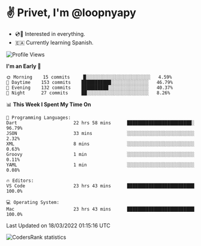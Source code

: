 # ✌️ Privet, I'm @loopnyapy

- 💿📀 Interested in everything.
- 🇪🇦 Currently learning Spanish.

<!--START_SECTION:waka-->
![Profile Views](http://img.shields.io/badge/Profile%20Views-13-blue)

**I'm an Early 🐤** 

```text
🌞 Morning    15 commits     █░░░░░░░░░░░░░░░░░░░░░░░░   4.59% 
🌆 Daytime    153 commits    ███████████░░░░░░░░░░░░░░   46.79% 
🌃 Evening    132 commits    ██████████░░░░░░░░░░░░░░░   40.37% 
🌙 Night      27 commits     ██░░░░░░░░░░░░░░░░░░░░░░░   8.26%

```


📊 **This Week I Spent My Time On** 

```text
💬 Programming Languages: 
Dart                     22 hrs 58 mins      ████████████████████████░   96.79% 
JSON                     33 mins             ░░░░░░░░░░░░░░░░░░░░░░░░░   2.32% 
XML                      8 mins              ░░░░░░░░░░░░░░░░░░░░░░░░░   0.63% 
Groovy                   1 min               ░░░░░░░░░░░░░░░░░░░░░░░░░   0.11% 
YAML                     1 min               ░░░░░░░░░░░░░░░░░░░░░░░░░   0.08%

🔥 Editors: 
VS Code                  23 hrs 43 mins      █████████████████████████   100.0%

💻 Operating System: 
Mac                      23 hrs 43 mins      █████████████████████████   100.0%

```


 Last Updated on 18/03/2022 01:15:16 UTC
<!--END_SECTION:waka-->

![CodersRank statistics](https://cr-ss-service.azurewebsites.net/api/ScreenShot?widget=summary&username=loopnyapy)
